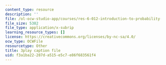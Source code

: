 ```yaml
---
content_type: resource
description: ''
file: /ol-ocw-studio-app/courses/res-6-012-introduction-to-probability-spring-2018/f3a1ba22287da515e5c7e86f683561f4_cCmWW7Hu43A.srt
file_size: 5382
file_type: application/x-subrip
learning_resource_types: []
license: https://creativecommons.org/licenses/by-nc-sa/4.0/
ocw_type: OCWFile
resourcetype: Other
title: 3play caption file
uid: f3a1ba22-287d-a515-e5c7-e86f683561f4
---
```

